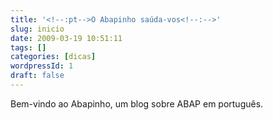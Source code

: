 ```yaml
---
title: '<!--:pt-->O Abapinho saúda-vos<!--:-->'
slug: inicio
date: 2009-03-19 10:51:11
tags: []
categories: [dicas]
wordpressId: 1
draft: false
---
```

Bem-vindo ao Abapinho, um blog sobre ABAP em português.
